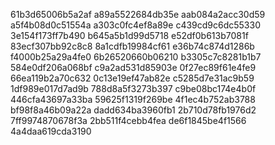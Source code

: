 61b3d65006b5a2af
a89a5522684db35e
aab084a2acc30d59
a5f4b08d0c51554a
a303c0fc4ef8a89e
c439cd9c6dc55330
3e154f173ff7b490
b645a5b1d99d5718
e52df0b613b7081f
83ecf307bb92c8c8
8a1cdfb19984cf61
e36b74c874d1286b
f4000b25a29a4fe0
6b26520660b06210
b3305c7c8281b1b7
584e0df206a068bf
c9a2ad531d85903e
0f27ec89f61e4fe9
66ea119b2a70c632
0c13e19ef47ab82e
c5285d7e31ac9b59
1df989e017d7ad9b
788d8a5f3273b397
c9be08bc174e4b0f
446cfa43697a33ba
59625f1319f269be
4f1ec4b752ab3788
bf98f8a46b09a22a
dadd634ba3960fb1
2b710d78fb1976d2
7ff9974870678f3a
2bb511f4cebb4fea
de6f1845be4f1566
4a4daa619cda3190
